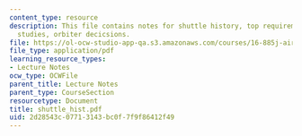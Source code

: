 ```yaml
---
content_type: resource
description: This file contains notes for shuttle history, top requirements, shuttle
  studies, orbiter decicsions.
file: https://ol-ocw-studio-app-qa.s3.amazonaws.com/courses/16-885j-aircraft-systems-engineering-fall-2004/2d28543c07713143bc0f7f9f86412f49_shuttle_hist.pdf
file_type: application/pdf
learning_resource_types:
- Lecture Notes
ocw_type: OCWFile
parent_title: Lecture Notes
parent_type: CourseSection
resourcetype: Document
title: shuttle_hist.pdf
uid: 2d28543c-0771-3143-bc0f-7f9f86412f49
---
```

